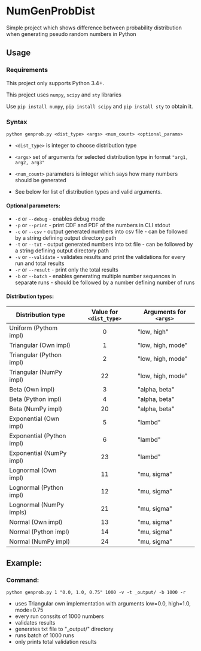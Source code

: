 # NumGenProbDist

Simple project which shows difference between probability distribution when generating pseudo random numbers in Python

## Usage

### Requirements

This project only supports Python 3.4+.


This project uses `numpy`, `scipy` and `sty` libraries

Use `pip install numpy`, `pip install scipy` and `pip install sty` to obtain it.

### Syntax

`python genprob.py <dist_type> <args> <num_count> <optional_params>`


- `<dist_type>` is integer to choose distribution type

- `<args>` set of arguments for selected distribution type in format `"arg1, arg2, arg3"`

- `<num_count>` parameters is integer which says how many numbers should be generated

- See below for list of distribution types and valid arguments.

#### Optional parameters:
- `-d` or `--debug` - enables debug mode
- `-p` or `--print` - print CDF and PDF of the numbers in CLI stdout
- `-c` or `--csv` - output generated numbers into csv file - can be followed by a string defining output directory path
- `-t` or `--txt` - output generated numbers into txt file - can be followed by a string defining output directory path
- `-v` or `--validate` - validates results and print the validations for every run and total results
- `-r` or `--result` - print only the total results
- `-b` or `--batch` - enables generating multiple number sequences in separate runs - should be followed by a number defining number of runs

#### Distribution types:

| Distribution type | Value for `<dist_type>` | Arguments for `<args>` |
| --- | :---: | --- |
| Uniform (Pythom impl) | 0 | "low, high" |
| Triangular (Own impl) | 1 | "low, high, mode" |
| Triangular (Python impl) | 2 | "low, high, mode" |
| Triangular (NumPy impl) | 22 | "low, high, mode" |
| Beta (Own impl) | 3 | "alpha, beta" |
| Beta (Python impl) | 4 | "alpha, beta" |
| Beta (NumPy impl) | 20 | "alpha, beta" |
| Exponential (Own impl) | 5 | "lambd" |
| Exponential (Python impl) | 6 | "lambd" |
| Exponential (NumPy impl) | 23 | "lambd" |
| Lognormal (Own impl) | 11 | "mu, sigma" |
| Lognormal (Python impl) | 12 | "mu, sigma" |
| Lognormal (NumPy impls) | 21 | "mu, sigma" |
| Normal (Own impl) | 13 | "mu, sigma" |
| Normal (Python impl) | 14 | "mu, sigma" |
| Normal (NumPy impl) | 24 | "mu, sigma" |

## Example:

### Command:

`python genprob.py 1 "0.0, 1.0, 0.75" 1000 -v -t _output/ -b 1000 -r`

  - uses Triangular own implementation with arguments low=0.0, high=1.0, mode=0.75
  - every run conssits of 1000 numbers
  - validates results
  - generates txt file to "_output/" directory
  - runs batch of 1000 runs
  - only prints total validation results
